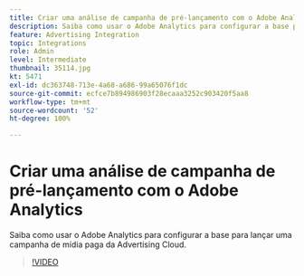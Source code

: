 ```yaml
---
title: Criar uma análise de campanha de pré-lançamento com o Adobe Analytics
description: Saiba como usar o Adobe Analytics para configurar a base para lançar uma campanha de mídia paga da Advertising Cloud.
feature: Advertising Integration
topic: Integrations
role: Admin
level: Intermediate
thumbnail: 35114.jpg
kt: 5471
exl-id: dc363748-713e-4a68-a686-99a65076f1dc
source-git-commit: ecfce7b894986903f28ecaaa3252c903420f5aa8
workflow-type: tm+mt
source-wordcount: '52'
ht-degree: 100%

---
```


# Criar uma análise de campanha de pré-lançamento com o Adobe Analytics

Saiba como usar o Adobe Analytics para configurar a base para lançar uma campanha de mídia paga da Advertising Cloud.

>[!VIDEO](https://video.tv.adobe.com/v/40421/?quality=12&learn=on&captions=por_br)
